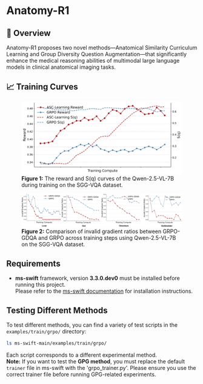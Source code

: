 # Anatomy-R1

## 📝 Overview
Anatomy-R1 proposes two novel methods—Anatomical Similarity Curriculum Learning and Group Diversity Question Augmentation—that significantly enhance the medical reasoning abilities of multimodal large language models in clinical anatomical imaging tasks.

## 📈 Training Curves

<figure>
  <img src="IMAGE/method1.jpg" alt="The reward and S(q) curves of the Qwen-2.5-VL-7B during training on the SGG-VQA dataset." width="480"/>
  <figcaption><b>Figure 1:</b> The reward and S(q) curves of the Qwen-2.5-VL-7B during training on the SGG-VQA dataset.</figcaption>
</figure>

<figure>
  <img src="IMAGE/REWARD_curve.jpg" alt="Comparison of invalid gradient ratios between GRPO-GDQA and GRPO across training steps using Qwen-2.5-VL-7B on the SGG-VQA dataset." width="1000"/>
  <figcaption><b>Figure 2:</b> Comparison of invalid gradient ratios between GRPO-GDQA and GRPO across training steps using Qwen-2.5-VL-7B on the SGG-VQA dataset.</figcaption>
</figure>

## Requirements

- **ms-swift** framework, version **3.3.0.dev0** must be installed before running this project.  
  Please refer to the [ms-swift documentation](https://github.com/modelscope/swift) for installation instructions.
  

## Testing Different Methods

To test different methods, you can find a variety of test scripts in the `examples/train/grpo/` directory:

```bash
ls ms-swift-main/examples/train/grpo/
```

Each script corresponds to a different experimental method.  
**Note:**  If you want to test the **GPG method**, you must replace the default `trainer` file in ms-swift with the 'grpo_trainer.py'. Please ensure you use the correct trainer file before running GPG-related experiments.

